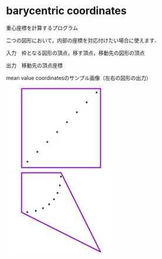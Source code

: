 # barycentric coordinates
重心座標を計算するプログラム

二つの図形において，内部の座標を対応付けたい場合に使えます．

入力　枠となる図形の頂点，移す頂点，移動先の図形の頂点

出力　移動先の頂点座標

mean value coordinatesのサンプル画像（左右の図形の出力）

<img src="image/mv_coord_input.png" width="300">　<img src="image/mv_coord_out.png" width="300">
